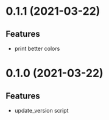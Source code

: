 # 0.1.1 (2021-03-22)

## Features

- print better colors

# 0.1.0 (2021-03-22)

## Features

- update_version script
